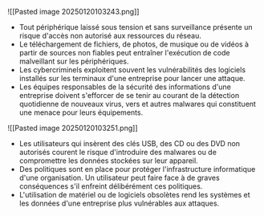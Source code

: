 

![[Pasted image 20250120103243.png]]


- Tout périphérique laissé sous tension et sans surveillance présente un risque d'accès non autorisé aux ressources du réseau.
- Le téléchargement de fichiers, de photos, de musique ou de vidéos à partir de sources non fiables peut entraîner l'exécution de code malveillant sur les périphériques.
- Les cybercriminels exploitent souvent les vulnérabilités des logiciels installés sur les terminaux d'une entreprise pour lancer une attaque.
- Les équipes responsables de la sécurité des informations d'une entreprise doivent s'efforcer de se tenir au courant de la détection quotidienne de nouveaux virus, vers et autres malwares qui constituent une menace pour leurs équipements.



![[Pasted image 20250120103251.png]]


- Les utilisateurs qui insèrent des clés USB, des CD ou des DVD non autorisés courent le risque d'introduire des malwares ou de compromettre les données stockées sur leur appareil.
- Des politiques sont en place pour protéger l'infrastructure informatique d'une organisation. Un utilisateur peut faire face à de graves conséquences s'il enfreint délibérément ces politiques.
- L'utilisation de matériel ou de logiciels obsolètes rend les systèmes et les données d'une entreprise plus vulnérables aux attaques.

